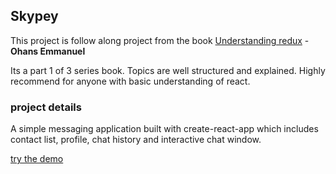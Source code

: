 ## Skypey
This project is follow along project from the book  [Understanding redux](https://thereduxjsbooks.com/) -
**Ohans Emmanuel**


Its a part 1 of 3 series book. Topics are well structured and explained. Highly recommend for anyone with basic understanding of react. 

### project details
A simple messaging application built with create-react-app which includes contact list, profile, chat history and interactive chat window.

 [try the demo ](#)